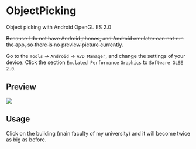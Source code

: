 # ObjectPicking
Object picking with Android OpenGL ES 2.0


~~Because I do not have Android phones, and Android emulator can not run the app, so there is no preview picture currently.~~

Go to the `Tools` -> `Android` -> `AVD Manager`, and change the settings of your device. 
Click the section `Emulated Performance` `Graphics` to `Software GLSE 2.0`.


## Preview

![](http://wx1.sinaimg.cn/large/9cbe429fly1fewzh5q2dmj20u01hc750.jpg)  


## Usage

Click on the building (main faculty of my university) and it will become twice as big as before.

